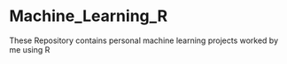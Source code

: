 # Machine_Learning_R
These Repository contains personal machine learning projects worked by me using R
